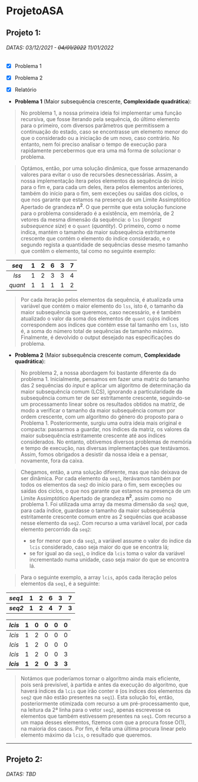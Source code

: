 # ProjetoASA

## Projeto 1:
###### DATAS: 03/12/2021 - ~~04/01/2022~~ 11/01/2022

- [X] Problema 1
- [X] Problema 2
- [X] Relatório



* **Problema 1** (Maior subsequência crescente, **Complexidade quadrática**):

> No problema 1, a nossa primeira ideia foi implementar uma função recursiva, que fosse iterando pela sequência, do último elemento para o primeiro, com diversos parâmetros que permitissem a continuação do estado, caso se encontrasse um elemento menor do que o considerado ou a iniciação de um novo, caso contrário. No entanto, nem foi preciso analisar o tempo de execução para rapidamente percebermos que era uma má forma de solucionar o problema.

> Optámos, então, por uma solução dinâmica, que fosse armazenando valores para evitar o uso de recursões desnecessárias. Assim, a nossa implementação itera pelos elementos da sequência do início para o fim e, para cada um deles, itera pelos elementos anteriores, também do início para o fim, sem exceções ou saídas dos ciclos, o que nos garante que estamos na presença de um Limite Assimptótico Apertado de grandeza **n<sup>2</sup>**.
O que permite que esta solução funcione para o problema considerado é a existência, em memória, de 2 vetores da mesma dimensão da sequência: o `lss` (*longest subsequence size*) e o `quant` (*quantity*). O primeiro, como o nome indica, mantém o tamanho da maior subsequência estritamente crescente que contém o elemento do índice considerado, e o segundo regista a quantidade de sequências desse mesmo tamanho que contêm o elemento, tal como no seguinte exemplo:

<div align="center">

| ***seq*** | **1** | **2** | **6** | **3** | **7** |
|:---------:|:-----:|:-----:|:-----:|:-----:|:-----:|
|   *lss*   |   1   |   2   |   3   |   3   |   4   |
|  *quant*  |   1   |   1   |   1   |   1   |   2   |

</div>

> Por cada iteração pelos elementos da sequência, é atualizada uma variável que contém o maior elemento do `lss`, isto é, o tamanho da maior subsequência que queremos, caso necessário, e é também atualizado o valor da soma dos elementos de `quant` cujos índices correspondem aos índices que contém esse tal tamanho em `lss`, isto é, a soma do número total de sequências de tamanho máximo.
Finalmente, é devolvido o output desejado nas especificações do problema.



* **Problema 2** (Maior subsequência crescente comum, **Complexidade quadrática**):

> No problema 2, a nossa abordagem foi bastante diferente da do problema 1. Inicialmente, pensamos em fazer uma matriz do tamanho das 2 sequências do *input* e aplicar um algoritmo de determinação da maior subsequência comum (LCS), ignorando a particularidade da subsequência comum ter de ser estritamente crescente, seguindo-se um processamento linear sobre os resultados obtidos na matriz, de modo a verificar o tamanho da maior subsequência comum por ordem crescente, com um algoritmo do género do proposto para o Problema 1. Posteriormente, surgiu uma outra ideia mais original e compacta: passarmos a guardar, nos índices da matriz, os valores da maior subsequência estritamente crescente até aos índices considerados. No entanto, obtivemos diversos problemas de memória e tempo de execução, nas diversas implementações que testávamos. Assim, fomos obrigados a desistir da nossa ideia e a pensar, novamente, fora da caixa.

> Chegamos, então, a uma solução diferente, mas que não deixava de ser dinâmica. Por cada elemento da `seq1`, iterávamos também por todos os elementos da `seq2` do início para o fim, sem exceções ou saídas dos ciclos, o que nos garante que estamos na presença de um Limite Assimptótico Apertado de grandeza **n<sup>2</sup>**, assim como no problema 1. Foi utilizada uma array da mesma dimensão da `seq2` que, para cada índice, guardasse o tamanho da maior subsequência estritamente crescente comum entre as 2 sequências que acabasse nesse elemento da `seq2`. Com recurso a uma variável local, por cada elemento percorrido da `seq2`:
> - se for menor que o da `seq1`, a variável assume o valor do índice da `lcis` considerado, caso seja maior do que se encontra lá;
> - se for igual ao da `seq1`, o índice da `lcis` toma o valor da variável incrementado numa unidade, caso seja maior do que se encontra lá.

> Para o seguinte exemplo, a array `lcis`, após cada iteração pelos elementos da `seq1`, é a seguinte:

<div align="center">

| ***seq1*** | **1** | **2** | **6** | **3** | **7** |
|:----------:|:-----:|:-----:|:-----:|:-----:|:-----:|
| ***seq2*** | **1** | **2** | **4** | **7** | **3** |

|   *lcis*   |   1   |   0   |   0   |   0   |   0   |
|:----------:|:-----:|:-----:|:-----:|:-----:|:-----:|
|   *lcis*   |   1   |   2   |   0   |   0   |   0   |
|   *lcis*   |   1   |   2   |   0   |   0   |   0   |
|   *lcis*   |   1   |   2   |   0   |   0   |   3   |
| ***lcis*** | **1** | **2** | **0** | **3** | **3** |

</div>

> Notámos que poderíamos tornar o algoritmo ainda mais eficiente, pois será previsível, à partida e antes da execução do algoritmo, que haverá índices da `lcis` que irão conter `0` (os índices dos elementos da `seq2` que não estão presentes na `seq1`). Esta solução foi, então, posteriormente otimizada com recurso a um pré-processamento que, na leitura da 2ª linha para o vetor `seq2`, apenas escrevesse os elementos que também estivessem presentes na `seq1`. Com recurso a um mapa desses elementos, fizemos com que a procura fosse O(1), na maioria dos casos. Por fim, é feita uma última procura linear pelo elemento máximo da `lcis`, o resultado que queremos.

---

## Projeto 2:
###### DATAS: *TBD*
